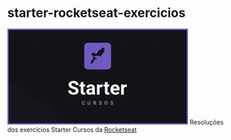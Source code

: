 # starter-rocketseat-exercicios
<img src="/docs/screenshot_starter.jpg" />
Resoluções dos exercícios Starter Cursos da <a href="https://rocketseat.com.br" targer="_blank">Rocketseat</a>
